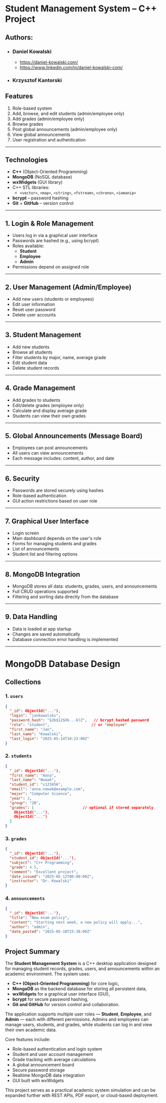 # Student Management System – C++ Project

## Authors:
- ### Daniel Kowalski
  - https://daniel-kowalski.com/
  - https://www.linkedin.com/in/daniel-kowalski-com/
- ### Krzysztof Kantorski

## Features

1. Role-based system
2. Add, browse, and edit students (admin/employee only)
3. Add grades (admin/employee only)
4. Browse grades
5. Post global announcements (admin/employee only)
6. View global announcements
7. User registration and authentication

---

## Technologies

- **C++** (Object-Oriented Programming)
- **MongoDB** (NoSQL database)
- **wxWidgets** (GUI library)
- C++ STL libraries:
  - `<vector>`, `<map>`, `<string>`, `<fstream>`, `<chrono>`, `<iomanip>`
- **bcrypt** – password hashing
- **Git** + **GitHub** – version control

---

## 1. Login & Role Management

- Users log in via a graphical user interface
- Passwords are hashed (e.g., using bcrypt)
- Roles available:
  - **Student**
  - **Employee**
  - **Admin**
- Permissions depend on assigned role

---

## 2. User Management (Admin/Employee)

- Add new users (students or employees)
- Edit user information
- Reset user password
- Delete user accounts

---

## 3. Student Management

- Add new students
- Browse all students
- Filter students by major, name, average grade
- Edit student data
- Delete student records

---

## 4. Grade Management

- Add grades to students
- Edit/delete grades (employee only)
- Calculate and display average grade
- Students can view their own grades

---

## 5. Global Announcements (Message Board)

- Employees can post announcements
- All users can view announcements
- Each message includes: content, author, and date

---

## 6. Security

- Passwords are stored securely using hashes
- Role-based authentication
- GUI action restrictions based on user role

---

## 7. Graphical User Interface

- Login screen
- Main dashboard depends on the user's role
- Forms for managing students and grades
- List of announcements
- Student list and filtering options

---

## 8. MongoDB Integration

- MongoDB stores all data: students, grades, users, and announcements
- Full CRUD operations supported
- Filtering and sorting data directly from the database

---

## 9. Data Handling

- Data is loaded at app startup
- Changes are saved automatically
- Database connection error handling is implemented

---

# MongoDB Database Design

## Collections

### 1. `users`
```json
{
  "_id": ObjectId("..."),
  "login": "jankowalski",
  "password_hash": "$2b$12$Xk...klZ",   // bcrypt hashed password
  "role": "student",                   // or "employee"
  "first_name": "Jan",
  "last_name": "Kowalski",
  "last_login": "2025-05-14T10:23:00Z"
}
```

### 2. `students`
```json
{
  "_id": ObjectId("..."),
  "first_name": "Anna",
  "last_name": "Nowak",
  "student_id": "s123456",
  "email": "anna.nowak@example.com",
  "major": "Computer Science",
  "year": 2,
  "group": "2B",
  "grades": [                      // optional if stored separately
    ObjectId("..."),
    ObjectId("...")
  ]
}

```

### 3. `grades`

```json
{
  "_id": ObjectId("..."),
  "student_id": ObjectId("..."),
  "subject": "C++ Programming",
  "grade": 4.5,
  "comment": "Excellent project",
  "date_issued": "2025-05-12T00:00:00Z",
  "instructor": "Dr. Kowalski"
}
```

### 4. `announcements`

```json
{
  "_id": ObjectId("..."),
  "title": "New exam policy",
  "content": "Starting next week, a new policy will apply...",
  "author": "admin",
  "date_posted": "2025-05-10T15:30:00Z"
}
```
## Project Summary

The **Student Management System** is a C++ desktop application designed for managing student records, grades, users, and announcements within an academic environment. The system uses:

- **C++ (Object-Oriented Programming)** for core logic,
- **MongoDB** as the backend database for storing all persistent data,
- **wxWidgets** for a graphical user interface (GUI),
- **bcrypt** for secure password hashing,
- **Git and GitHub** for version control and collaboration.

The application supports multiple user roles — **Student**, **Employee**, and **Admin** — each with different permissions. Admins and employees can manage users, students, and grades, while students can log in and view their own academic data.

Core features include:
- Role-based authentication and login system
- Student and user account management
- Grade tracking with average calculations
- A global announcement board
- Secure password storage
- Realtime MongoDB data integration
- GUI built with wxWidgets

This project serves as a practical academic system simulation and can be expanded further with REST APIs, PDF export, or cloud-based deployment.

